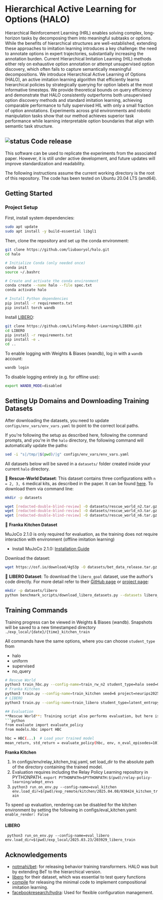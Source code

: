 # Hierarchical Active Learning for Options (HALO) 
Hierarchical Reinforcement Learning (HRL) enables solving complex, long-horizon tasks by decomposing them into meaningful subtasks or options.  While the benefits of hierarchical structures are well-established, extending these approaches to imitation learning introduces a key challenge: the need to annotate options in expert trajectories, substantially increasing the annotation burden. Current Hierarchical Imitation Learning (HIL) methods either rely on exhaustive option annotation or attempt unsupervised option discovery, which often fails to capture semantically meaningful decompositions. We introduce Hierarchical Active Learning of Options (HALO), an active imitation learning algorithm that efficiently learns hierarchical policies by strategically querying for option labels at the most informative timesteps. We provide theoretical bounds on query efficiency and demonstrate that HALO consistently outperforms both unsupervised option discovery methods and standard imitation learning, achieving comparable performance to fully supervised HIL with only a small fraction of option annotations. Experiments across grid environments and robotic manipulation tasks show that our method achieves superior task performance while learning interpretable option boundaries that align with semantic task structure.

## ![status](https://img.shields.io/badge/status-beta-yellow) Code release


This software can be used to replicate the experiments from the associated paper. However, it is still under active development, and future updates will improve standardization and readability.

The following instructions assume the current working directory is the root of this repository. The code has been tested on Ubuntu 20.04 LTS (amd64).

## Getting Started

### Project Setup

First, install system dependencies:

```bash
sudo apt update
sudo apt install -y build-essential libgl1
```
Then, clone the repository and set up the conda environment:
```bash
git clone https://github.com/liubaoryol/halo.git
cd halo

# Initialize Conda (only needed once)
conda init
source ~/.bashrc

# Create and activate the conda environment
conda create --name halo --file spec.txt
conda activate halo

# Install Python dependencies
pip install -r requirements.txt
pip install torch wandb
```

Install [LIBERO](https://github.com/Lifelong-Robot-Learning/LIBERO.git):

```bash
git clone https://github.com/Lifelong-Robot-Learning/LIBERO.git
cd LIBERO
pip install -r requirements.txt
pip install -e .
cd ..
```

To enable logging with Weights & Biases (wandb), log in with a `wandb` account:
```bash
wandb login
```
To disable logging entirely (e.g. for offline use):
```bash
export WANDB_MODE=disabled
```

## Setting Up Domains and Downloading Training Datasets

After downloading the datasets, you need to update `configs/env_vars/env_vars.yaml` to point to the correct local paths.

If you're following the setup as described here, following the command prompts, and you're in the `halo` directory, the following command will automatically update the paths:

```bash
sed -i "s|/tmp/|$(pwd)/|g" configs/env_vars/env_vars.yaml
```

All datasets below will be saved in a `datasets/` folder created inside your current `halo` directory.


🧭 **Rescue-World Dataset**: This dataset contains three configurations with `n = 2, 3, 6` medical kits, as described in the paper. It can be found [here](https://osf.io/54xah/files/osfstorage). To download them via command line:

```bash
mkdir -p datasets

wget [redacted-double-blind-review] -O datasets/rescue_world_n2.tar.gz && tar -xzvf datasets/rescue_world_n2.tar.gz -C datasets
wget [redacted-double-blind-review] -O datasets/rescue_world_n3.tar.gz && tar -xzvf datasets/rescue_world_n3.tar.gz -C datasets
wget [redacted-double-blind-review] -O datasets/rescue_world_n6.tar.gz && tar -xzvf datasets/rescue_world_n6.tar.gz -C datasets
```
🤖 **Franka Kitchen Dataset**

MuJoCo 2.1.0 is only required for evaluation, as the training does not require interaction with environment (offline imitation learning)

- Install MuJoCo 2.1.0: [Installation Guide](https://github.com/openai/mujoco-py#install-mujoco)

Download the dataset:

```bash
wget https://osf.io/download/4g53p -O datasets/bet_data_release.tar.gz && tar -xzvf datasets/bet_data_release.tar.gz -C datasets
```

🧩 **LIBERO Dataset**: To download the `libero_goal` dataset, use the author's code directly. For more detail refer to their [GitHub page](https://github.com/Lifelong-Robot-Learning/LIBERO) or [project page](https://libero-project.github.io/datasets):

```bash
mkdir -p datasets/libero
python benchmark_scripts/download_libero_datasets.py --datasets libero_goal --save_dir datasets/libero
```

## Training Commands

Training progress can be viewed in Weights & Biases (wandb).  Snapshots will be saved to a new timestamped directory `./exp_local/{date}/{time}_kitchen_train`

All commands have the same options, where you can choose `student_type` from 
- halo
- uniform
- supervised
- no_query

```bash
# Rescue World
python3 train_hbc.py --config-name=train_rw_n2 student_type=halo seed=0 query_percentage_budget=0.3
# Franka Kitchen
python3 train.py --config-name=train_kitchen seed=6 project=neurips2025_kitchen student_type=latent_entropy_based query_percentage_budget=0.2
# LIBERO
python3 train.py --config-name=train_libero student_type=latent_entropy_based seed=0 project=exp1

## Evaluation
**Rescue World**: Training script also performs evaluation, but here is a minimal example to evaluate HBC on rescue world gym environment
```python
from evaluate import evaluate_policy
from models.hbc import HBC

hbc = HBC(...)  # Load your trained model
mean_return, std_return = evaluate_policy(hbc, env, n_eval_episodes=10)
```
**Franka Kitchen**
1. In configs/env/relay_kitchen_traj.yaml, set load_dir to the absolute path of the directory containing the trained model.
2. Evaluation requires including the Relay Policy Learning repository in PYTHONPATH. `export PYTHONPATH=$PYTHONPATH:$(pwd)/relay-policy-learning/adept_envs`
3. `python3 run_on_env.py --config-name=eval_kitchen env.load_dir=$(pwd)/exp_remote/kitchen/2025.04.08/030424_kitchen_train`

To speed up evaluation, rendering can be disabled for the kitchen environment by setting the following in configs/eval_kitchen.yaml: `enable_render: False`
#### LIBERO
` python3 run_on_env.py --config-name=eval_libero env.load_dir=$(pwd)/exp_local/2025.03.23/203929_libero_train`


## Acknowledgements

- [notmahi/bet](https://github.com/notmahi/bet): for releasing behavior training transformers. HALO was buit by extending BeT to the hierarchical version.
- [libero](https://github.com/Lifelong-Robot-Learning/LIBERO) for their dataset, which was essential to test query functions
- [compile](https://arxiv.org/abs/1812.01483) for releasing the minimal code to implement compositional imitation learning.
- [facebookresearch/hydra](https://github.com/facebookresearch/hydra): Used for flexible configuration management.

